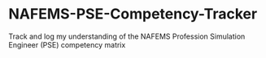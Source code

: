 # NAFEMS-PSE-Competency-Tracker
Track and log my understanding of the NAFEMS Profession Simulation Engineer (PSE) competency matrix
